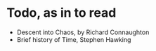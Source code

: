 # Todo, as in to read

* Descent into Chaos, by Richard Connaughton
* Brief history of Time, Stephen Hawking